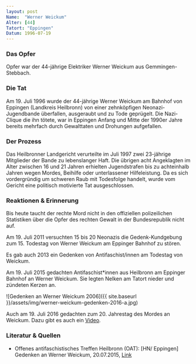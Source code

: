 ```yaml
---
layout: post
Name:  "Werner Weickum"
Alter: [44]
Tatort: "Eppingen"
Datum: 1996-07-19
---
```


### Das Opfer

Opfer war der 44-jährige Elektriker Werner Weickum aus Gemmingen-Stebbach.

### Die Tat

Am 19. Juli 1996 wurde der 44-jährige Werner Weickum am Bahnhof von Eppingen (Landkreis Heilbronn) von einer zehnköpfigen Neonazi-Jugendbande überfallen, ausgeraubt und zu Tode geprügelt.
Die Nazi-Clique die ihn tötete, war in Eppingen Anfang und Mitte der 1990er Jahre bereits mehrfach durch Gewalttaten und Drohungen aufgefallen.

### Der Prozess

Das Heilbronner Landgericht verurteilte im Juli 1997 zwei 23-jährige Mitglieder der Bande zu lebenslanger Haft. Die übrigen acht Angeklagten im Alter zwischen 16 und 21 Jahren erhielten Jugendstrafen bis zu achteinhalb Jahren wegen Mordes, Beihilfe oder unterlassener Hilfeleistung. Da es sich vordergründig um schweren Raub mit Todesfolge handelt, wurde vom Gericht eine politisch motivierte Tat ausgeschlossen.

### Reaktionen & Erinnerung

Bis heute taucht der rechte Mord nicht in den offiziellen polizeilichen Statistiken über die Opfer des rechten Gewalt in der Bundesrepublik nicht auf.

Am 19. Juli 2011 versuchten 15 bis 20 Neonazis die Gedenk-Kundgebung zum 15. Todestag von Werner Weickum am Eppinger Bahnhof zu stören.

Es gab auch 2013 ein Gedenken von Antifaschist/innen am Todestag von Weickum.

Am 19. Juli 2015 gedachten Antifaschist*innen aus Heilbronn am Eppinger Bahnhof an Werner Weickum. Sie legten Nelken am Tatort nieder und zündeten Kerzen an.

![Gedenken an Werner Weickum 2006]({{ site.baseurl }}/assets/img/werner-weickum-gedenken-2016-a.jpg)

Auch am 19. Juli 2016 gedachten zum 20. Jahrestag des Mordes an Weickum. Dazu gibt es auch ein [Video](https://www.youtube.com/watch?v=8cAN5rd5A1I).

### Literatur & Quellen

* Offenes antifaschistisches Treffen Heilbronn (OAT): [HN/ Eppingen] Gedenken an Werner Weickum, 20.07.2015, [Link](https://linksunten.indymedia.org/de/node/148966)



